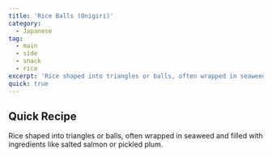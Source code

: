 ```yaml
---
title: 'Rice Balls (Onigiri)'
category:
  - Japanese
tag:
  - main
  - side
  - snack
  - rice
excerpt: 'Rice shaped into triangles or balls, often wrapped in seaweed and filled with ingredients like salted salmon or pickled plum.'
quick: true
---
```


## Quick Recipe

Rice shaped into triangles or balls, often wrapped in seaweed and filled with ingredients like salted salmon or pickled plum.
